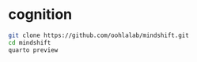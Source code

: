 # cognition

```bash
git clone https://github.com/oohlalab/mindshift.git
cd mindshift
quarto preview
```
